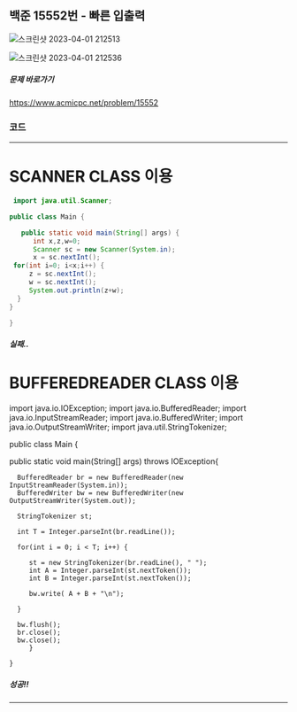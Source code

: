 

## 백준 15552번 - 빠른 입출력

![스크린샷 2023-04-01 212513](https://user-images.githubusercontent.com/113771563/229288588-9c0aa6db-ecf6-40fe-8868-e0d4b8570cfc.png)



![스크린샷 2023-04-01 212536](https://user-images.githubusercontent.com/113771563/229288577-bdaf7839-dd92-46bb-9fcf-1a17b82eea33.png)





##### 문제 바로가기

https://www.acmicpc.net/problem/15552



### 코드

---







# SCANNER CLASS 이용



```java
 import java.util.Scanner;

public class Main {

   public static void main(String[] args) {
      int x,z,w=0;
      Scanner sc = new Scanner(System.in);
      x = sc.nextInt();
 for(int i=0; i<x;i++) {
     z = sc.nextInt();
     w = sc.nextInt();
     System.out.println(z+w);
  }
}

}
```

##### 실패..



# BUFFEREDREADER CLASS 이용

import java.io.IOException;
import java.io.BufferedReader;
import java.io.InputStreamReader;
import java.io.BufferedWriter;
import java.io.OutputStreamWriter;
import java.util.StringTokenizer;

public class Main {

   public static void main(String[] args) throws IOException{
      
      BufferedReader br = new BufferedReader(new InputStreamReader(System.in));
      BufferedWriter bw = new BufferedWriter(new OutputStreamWriter(System.out));
      
      StringTokenizer st;
      
      int T = Integer.parseInt(br.readLine());
      
      for(int i = 0; i < T; i++) {
         
         st = new StringTokenizer(br.readLine(), " ");
         int A = Integer.parseInt(st.nextToken());
         int B = Integer.parseInt(st.nextToken());
         
         bw.write( A + B + "\n");
      
      }
      
      bw.flush();
      br.close();
      bw.close();
         }
    
    }

##### 성공!!

---









